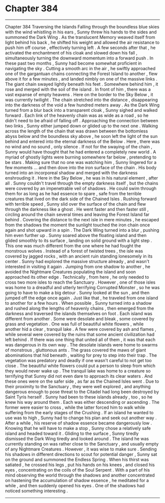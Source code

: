
# Chapter 384


---

Chapter 384 Traversing the lslands
Falling through the boundless blue skies with the wind whistling in his ears , Sunny threw his hands to the sides and summoned the Dark Wing . As the translucent Memory weaved itself from light behind his back , he shifted his weight and allowed the air resistance to push him off course , effectively turning left .
A few seconds after that , he activated the enchantment of his cloak and slowed down his fall , simultaneously turning the downward momentum into a forward push .
In these past two months , Sunny had become somewhat proficient in navigating the sky .
Cutting a smooth arc in the air , he swiftly approached one of the gargantuan chains connecting the Forest Island to another , flew above it for a few minutes , and landed nimbly on one of the massive links .
The giant chain swayed lightly beneath his feet . Somewhere behind him , it rose and merged with the soil of the island . In front of him , there was a vast expanse of empty heavens . Here on the border to the Sky Below , it was currently twilight . The chain stretched into the distance , disappearing into the darkness of the void a few hundred meters away .
As the Dark Wing turned from a blur back into a transparent cloak , Sunny sighed and walked forward . Each link of the heavenly chain was as wide as a road , so he didn't need to be afraid of falling off . Approaching the connection between two links , Sunny either jumped down or glided up to the next one .
Walking across the length of the chain that was drawn between the bottomless abyss below and the boundless sky above , he soon left the light of the sun behind and entered into the eternal darkness of the Below . Here , there was no wind and no sound , only silence . If not for the swaying of the chain , Sunny would have thought that he had entered a completely new world .
A myriad of ghostly lights were burning somewhere far below , pretending to be stars .
Making sure that no one was watching him , Sunny lingered for a few moments … and then dove into the iron surface of the chain . His body turned into an incorporeal shadow and merged with the darkness enshrouding it .
Here in the Sky Below , he was in his natural element , after all .
Sunny couldn't travel through the empty darkness itself , but the chains were covered by an impenetrable veil of shadows . He could swim through them for as long as he had essence to spare , safe from the terrible creatures that lived on the dark side of the Chained Isles .
Rushing forward with terrible speed , Sunny slid over the surface of the chain and flew through the darkness like a ghost . He went faster and then faster still , circling around the chain several times and leaving the Forest Island far behind .
Covering the distance to the next isle in mere minutes , he escaped from the shadows the moment the sunlight touched the iron chain once again and shot upward in a spin . The Dark Wing turned into a blur , pushing him even further up .
Sunny soared above the floating island and then glided smoothly to its surface , landing on solid ground with a light step .
This one was much different from the one where he had fought the monstrous wolves . Instead of a forest of twisted trees , the isle was covered by jagged rocks , with an ancient ruin standing lonesomely in its center . Sunny had explored the massive structure already , and wasn't interested in visiting it again .
Jumping from one shadow to another , he avoided the Nightmare Creatures populating the island and soon approached its other edge .
Technically , from here , he only needed to cross two more isles to reach the Sanctuary . However , one of those isles was home to a dreadful and utterly terrifying Corrupted Monster , so he was going to have to make a big detour .
Sunny looked at the sun , and then jumped off the edge once again .
Just like that , he traveled from one island to another for a few hours . When possible , Sunny turned into a shadow and rushed along the lengths of heavenly chains , then emerged from the darkness and traversed the islands themselves on foot .
Each island was different from another . Some were desolate and bleak , some covered by grass and vegetation . One was full of beautiful white flowers , while another hid a clear , tranquil lake . A few were covered by ash and flames , while several were covered by the ruins that some ancient civilization had left behind .
If there was one thing that united all of them , it was that each was dangerous in its own way .
The desolate islands were home to swarms of monstrous , gluttonous ants . The grass covered the maws of giant abominations that hid beneath , waiting for prey to step into their trap . The vegetation was predatory and deadly if one wasn't careful to not get too close . The beautiful white flowers could put a person to sleep from which they would never wake up . The tranquil lake was home to a creature so terrifying that Sunny did not even dare to approach its clear waters .
And these ones were on the safer side , as far as the Chained Isles went . Due to their proximity to the Sanctuary , they were well explored , and anything dangerous enough to pose threat to the Citadel had long been destroyed by Saint Tyris herself . Sunny had been to these islands already , too , so he knew his way around them .
Each was either descending or ascending . The former were easier to cross , while the latter forced him to walk while suffering from the early stages of the Crushing . If an island he wanted to use was to high , Sunny had to change his plan and seek out another way .
After a while , his reserve of shadow essence became dangerously low . Knowing that he will have to make a stop , Sunny chose a relatively safe island and headed toward it .
Gliding to the surface , Sunny tiredly dismissed the Dark Wing tiredly and looked around .
The island he was currently standing on was rather close to the Sanctuary , and usually empty of any Nightmare Creatures . However , it was wise to make sure .
Sending his shadows in different directions to scout for potential danger , Sunny sat on the ground and summoned the Endless Spring . When his thirst was satiated , he crossed his legs , put his hands on his knees , and closed his eyes , concentrating on the coils of the Soul Serpent .
With a part of his mind observing the world through the shadows and another concentrated on hastening the accumulation of shadow essence , he meditated for a while , and then suddenly opened his eyes .
One of the shadows had noticed something interesting .

---

